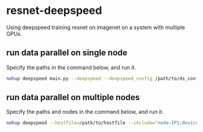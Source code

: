 # resnet-deepspeed

Using deepspeed training resnet on imagenet on a system with multiple GPUs.

## run data parallel on single node

Specify the paths in the command below,
and run it.

``` bash
nohup deepspeed main.py --deepspeed --deepspeed_config /path/to/ds_config.json --data_dir /path/to/imagenet --out_dir /path/to/output > /path/to/out.log 2> /path/to/err.log &
```

## run data parallel on multiple nodes

Specify the paths and nodes in the command below,
and run it.

``` bash
nohup deepspeed --hostfile=/path/to/hostfile --include="node-IP1:device-idxs[@node-IP2:devices-idxs]" main.py --deepspeed --deepspeed_config /path/to/ds_config.json --data_dir /path/to/imagenet --out_dir /path/to/output > /path/to/out.log 2> /path/to/err.log &
```
